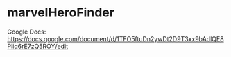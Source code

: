 # marvelHeroFinder

Google Docs: https://docs.google.com/document/d/1TFO5ftuDn2ywDt2D9T3xx9bAdlQE8Pliq6rE7zQ5ROY/edit

